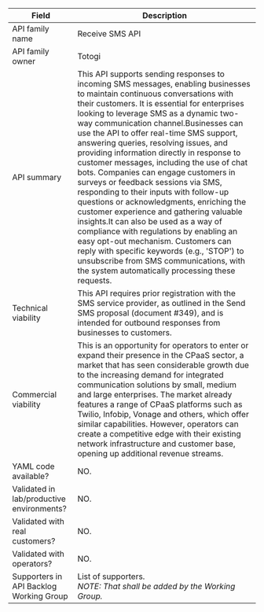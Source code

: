 | **Field** | Description | 
| ---- | ----- |
| API family name | Receive SMS API |
| API family owner | Totogi |
| API summary | This API supports sending responses to incoming SMS messages, enabling businesses to maintain continuous conversations with their customers. It is essential for enterprises looking to leverage SMS as a dynamic two-way communication channel.Businesses can use the API to offer real-time SMS support, answering queries, resolving issues, and providing information directly in response to customer messages, including the use of chat bots. Companies can engage customers in surveys or feedback sessions via SMS, responding to their inputs with follow-up questions or acknowledgments, enriching the customer experience and gathering valuable insights.It can also be used as a way of compliance with regulations by enabling an easy opt-out mechanism. Customers can reply with specific keywords (e.g., 'STOP') to unsubscribe from SMS communications, with the system automatically processing these requests. |
| Technical viability | This API requires prior registration with the SMS service provider, as outlined in the Send SMS proposal (document #349), and is intended for outbound responses from businesses to customers. | 
| Commercial viability | This is an opportunity for operators to enter or expand their presence in the CPaaS sector, a market that has seen considerable growth due to the increasing demand for integrated communication solutions by small, medium and large enterprises. The market already features a range of CPaaS platforms such as Twilio, Infobip, Vonage and others, which offer similar capabilities. However, operators can create a competitive edge with their existing network infrastructure and customer base, opening up additional revenue streams.|
| YAML code available? | NO. |
| Validated in lab/productive environments? | NO. |
| Validated with real customers? | NO. |
| Validated with operators? | NO. |
| Supporters in API Backlog Working Group | List of supporters. <br><em> NOTE: That shall be added by the Working Group. </em> |
